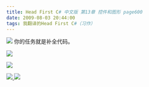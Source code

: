 ```yaml
---
title: Head First C# 中文版 第13章 控件和图形 page600
date: 2009-08-03 20:44:00
tags: 我翻译的Head First C#（习作）
---
```

![](https://p-blog.csdn.net/images/p_blog_csdn_net/cuipengfei1/EntryImages/20090803/2009-08-03_20-33-45.jpg) 你的任务就是补全代码。

![](https://p-blog.csdn.net/images/p_blog_csdn_net/cuipengfei1/EntryImages/20090803/2009-08-03_20-35-25.jpg)

![](https://p-blog.csdn.net/images/p_blog_csdn_net/cuipengfei1/EntryImages/20090803/2009-08-03_20-42-46.jpg)



[ ![](https://profile.csdnimg.cn/5/2/5/3_cuipengfei1)
![](https://g.csdnimg.cn/static/user-reg-year/1x/11.png)
](https://blog.csdn.net/cuipengfei1)





